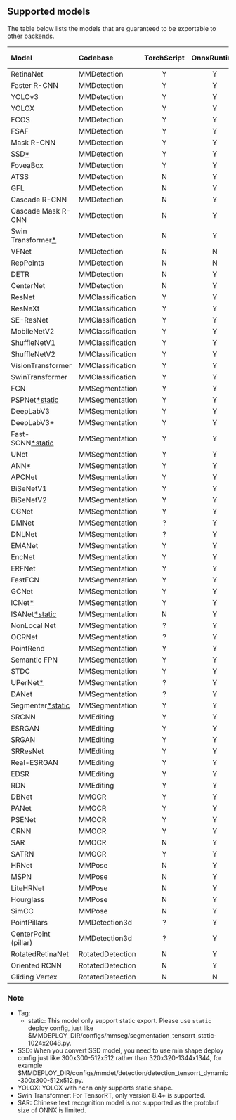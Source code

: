 ## Supported models

The table below lists the models that are guaranteed to be exportable to other backends.

| Model                       | Codebase         | TorchScript | OnnxRuntime | TensorRT | ncnn | PPLNN | OpenVINO | Ascend | RKNN |                                          Model config                                           |
| :-------------------------- | :--------------- | :---------: | :---------: | :------: | :--: | :---: | :------: | :----: | :--: | :---------------------------------------------------------------------------------------------: |
| RetinaNet                   | MMDetection      |      Y      |      Y      |    Y     |  Y   |   Y   |    Y     |   Y    |  Y   |        [config](https://github.com/open-mmlab/mmdetection/tree/master/configs/retinanet)        |
| Faster R-CNN                | MMDetection      |      Y      |      Y      |    Y     |  Y   |   Y   |    Y     |   Y    |  N   |       [config](https://github.com/open-mmlab/mmdetection/tree/master/configs/faster_rcnn)       |
| YOLOv3                      | MMDetection      |      Y      |      Y      |    Y     |  Y   |   N   |    Y     |   Y    |  Y   |          [config](https://github.com/open-mmlab/mmdetection/tree/master/configs/yolo)           |
| YOLOX                       | MMDetection      |      Y      |      Y      |    Y     |  Y   |   N   |    Y     |   N    |  Y   |          [config](https://github.com/open-mmlab/mmdetection/tree/master/configs/yolox)          |
| FCOS                        | MMDetection      |      Y      |      Y      |    Y     |  Y   |   N   |    Y     |   N    |  N   |          [config](https://github.com/open-mmlab/mmdetection/tree/master/configs/fcos)           |
| FSAF                        | MMDetection      |      Y      |      Y      |    Y     |  Y   |   Y   |    Y     |   N    |  Y   |          [config](https://github.com/open-mmlab/mmdetection/tree/master/configs/fsaf)           |
| Mask R-CNN                  | MMDetection      |      Y      |      Y      |    Y     |  N   |   N   |    Y     |   N    |  N   |        [config](https://github.com/open-mmlab/mmdetection/tree/master/configs/mask_rcnn)        |
| SSD[\*](#note)              | MMDetection      |      Y      |      Y      |    Y     |  Y   |   N   |    Y     |   N    |  Y   |           [config](https://github.com/open-mmlab/mmdetection/tree/master/configs/ssd)           |
| FoveaBox                    | MMDetection      |      Y      |      Y      |    N     |  N   |   N   |    Y     |   N    |  N   |        [config](https://github.com/open-mmlab/mmdetection/tree/master/configs/foveabox)         |
| ATSS                        | MMDetection      |      N      |      Y      |    Y     |  N   |   N   |    Y     |   N    |  N   |          [config](https://github.com/open-mmlab/mmdetection/tree/master/configs/atss)           |
| GFL                         | MMDetection      |      N      |      Y      |    Y     |  N   |   ?   |    Y     |   N    |  N   |           [config](https://github.com/open-mmlab/mmdetection/tree/master/configs/gfl)           |
| Cascade R-CNN               | MMDetection      |      N      |      Y      |    Y     |  N   |   Y   |    Y     |   N    |  N   |      [config](https://github.com/open-mmlab/mmdetection/tree/master/configs/cascade_rcnn)       |
| Cascade Mask R-CNN          | MMDetection      |      N      |      Y      |    Y     |  N   |   N   |    Y     |   N    |  N   |      [config](https://github.com/open-mmlab/mmdetection/tree/master/configs/cascade_rcnn)       |
| Swin Transformer[\*](#note) | MMDetection      |      N      |      Y      |    Y     |  N   |   N   |    N     |   N    |  N   |          [config](https://github.com/open-mmlab/mmdetection/tree/master/configs/swin)           |
| VFNet                       | MMDetection      |      N      |      N      |    N     |  N   |   N   |    Y     |   N    |  N   |          [config](https://github.com/open-mmlab/mmdetection/tree/master/configs/vfnet)          |
| RepPoints                   | MMDetection      |      N      |      N      |    Y     |  N   |   ?   |    Y     |   N    |  N   |        [config](https://github.com/open-mmlab/mmdetection/tree/master/configs/reppoints)        |
| DETR                        | MMDetection      |      N      |      Y      |    Y     |  N   |   ?   |    N     |   N    |  N   |          [config](https://github.com/open-mmlab/mmdetection/tree/master/configs/detr)           |
| CenterNet                   | MMDetection      |      N      |      Y      |    Y     |  N   |   ?   |    N     |   N    |  N   |      [config](https://github.com/open-mmlab/mmdetection/tree/v3.0.0rc1/configs/centernet)       |
| ResNet                      | MMClassification |      Y      |      Y      |    Y     |  Y   |   Y   |    Y     |   Y    |  Y   |       [config](https://github.com/open-mmlab/mmclassification/tree/master/configs/resnet)       |
| ResNeXt                     | MMClassification |      Y      |      Y      |    Y     |  Y   |   Y   |    Y     |   Y    |  Y   |      [config](https://github.com/open-mmlab/mmclassification/tree/master/configs/resnext)       |
| SE-ResNet                   | MMClassification |      Y      |      Y      |    Y     |  Y   |   Y   |    Y     |   Y    |  Y   |      [config](https://github.com/open-mmlab/mmclassification/tree/master/configs/seresnet)      |
| MobileNetV2                 | MMClassification |      Y      |      Y      |    Y     |  Y   |   Y   |    Y     |   Y    |  Y   |    [config](https://github.com/open-mmlab/mmclassification/tree/master/configs/mobilenet_v2)    |
| ShuffleNetV1                | MMClassification |      Y      |      Y      |    Y     |  Y   |   Y   |    Y     |   Y    |  Y   |   [config](https://github.com/open-mmlab/mmclassification/tree/master/configs/shufflenet_v1)    |
| ShuffleNetV2                | MMClassification |      Y      |      Y      |    Y     |  Y   |   Y   |    Y     |   Y    |  Y   |   [config](https://github.com/open-mmlab/mmclassification/tree/master/configs/shufflenet_v2)    |
| VisionTransformer           | MMClassification |      Y      |      Y      |    Y     |  Y   |   ?   |    Y     |   Y    |  N   | [config](https://github.com/open-mmlab/mmclassification/tree/master/configs/vision_transformer) |
| SwinTransformer             | MMClassification |      Y      |      Y      |    Y     |  N   |   ?   |    N     |   ?    |  N   |  [config](https://github.com/open-mmlab/mmclassification/tree/master/configs/swin_transformer)  |
| FCN                         | MMSegmentation   |      Y      |      Y      |    Y     |  Y   |   Y   |    Y     |   Y    |  Y   |         [config](https://github.com/open-mmlab/mmsegmentation/tree/master/configs/fcn)          |
| PSPNet[\*static](#note)     | MMSegmentation   |      Y      |      Y      |    Y     |  Y   |   Y   |    Y     |   Y    |  Y   |        [config](https://github.com/open-mmlab/mmsegmentation/tree/master/configs/pspnet)        |
| DeepLabV3                   | MMSegmentation   |      Y      |      Y      |    Y     |  Y   |   Y   |    Y     |   Y    |  N   |      [config](https://github.com/open-mmlab/mmsegmentation/tree/master/configs/deeplabv3)       |
| DeepLabV3+                  | MMSegmentation   |      Y      |      Y      |    Y     |  Y   |   Y   |    Y     |   Y    |  N   |    [config](https://github.com/open-mmlab/mmsegmentation/tree/master/configs/deeplabv3plus)     |
| Fast-SCNN[\*static](#note)  | MMSegmentation   |      Y      |      Y      |    Y     |  N   |   Y   |    Y     |   N    |  Y   |       [config](https://github.com/open-mmlab/mmsegmentation/tree/master/configs/fastscnn)       |
| UNet                        | MMSegmentation   |      Y      |      Y      |    Y     |  Y   |   Y   |    Y     |   Y    |  Y   |         [config](https://github.com/open-mmlab/mmsegmentation/tree/master/configs/unet)         |
| ANN[\*](#note)              | MMSegmentation   |      Y      |      Y      |    Y     |  N   |   N   |    N     |   N    |  N   |         [config](https://github.com/open-mmlab/mmsegmentation/tree/master/configs/ann)          |
| APCNet                      | MMSegmentation   |      Y      |      Y      |    Y     |  Y   |   N   |    N     |   N    |  Y   |        [config](https://github.com/open-mmlab/mmsegmentation/tree/master/configs/apcnet)        |
| BiSeNetV1                   | MMSegmentation   |      Y      |      Y      |    Y     |  Y   |   N   |    Y     |   N    |  Y   |      [config](https://github.com/open-mmlab/mmsegmentation/tree/master/configs/bisenetv1)       |
| BiSeNetV2                   | MMSegmentation   |      Y      |      Y      |    Y     |  Y   |   N   |    Y     |   N    |  N   |      [config](https://github.com/open-mmlab/mmsegmentation/tree/master/configs/bisenetv2)       |
| CGNet                       | MMSegmentation   |      Y      |      Y      |    Y     |  Y   |   N   |    Y     |   N    |  Y   |        [config](https://github.com/open-mmlab/mmsegmentation/tree/master/configs/cgnet)         |
| DMNet                       | MMSegmentation   |      ?      |      Y      |    N     |  N   |   N   |    N     |   N    |  N   |        [config](https://github.com/open-mmlab/mmsegmentation/tree/master/configs/dmnet)         |
| DNLNet                      | MMSegmentation   |      ?      |      Y      |    Y     |  Y   |   N   |    Y     |   N    |  N   |        [config](https://github.com/open-mmlab/mmsegmentation/tree/master/configs/dnlnet)        |
| EMANet                      | MMSegmentation   |      Y      |      Y      |    Y     |  N   |   N   |    Y     |   N    |  N   |        [config](https://github.com/open-mmlab/mmsegmentation/tree/master/configs/emanet)        |
| EncNet                      | MMSegmentation   |      Y      |      Y      |    Y     |  N   |   N   |    Y     |   N    |  N   |        [config](https://github.com/open-mmlab/mmsegmentation/tree/master/configs/encnet)        |
| ERFNet                      | MMSegmentation   |      Y      |      Y      |    Y     |  Y   |   N   |    Y     |   N    |  Y   |        [config](https://github.com/open-mmlab/mmsegmentation/tree/master/configs/erfnet)        |
| FastFCN                     | MMSegmentation   |      Y      |      Y      |    Y     |  Y   |   N   |    Y     |   N    |  N   |       [config](https://github.com/open-mmlab/mmsegmentation/tree/master/configs/fastfcn)        |
| GCNet                       | MMSegmentation   |      Y      |      Y      |    Y     |  N   |   N   |    N     |   N    |  N   |        [config](https://github.com/open-mmlab/mmsegmentation/tree/master/configs/gcnet)         |
| ICNet[\*](#note)            | MMSegmentation   |      Y      |      Y      |    Y     |  N   |   N   |    Y     |   N    |  N   |        [config](https://github.com/open-mmlab/mmsegmentation/tree/master/configs/icnet)         |
| ISANet[\*static](#note)     | MMSegmentation   |      N      |      Y      |    Y     |  N   |   N   |    Y     |   N    |  Y   |        [config](https://github.com/open-mmlab/mmsegmentation/tree/master/configs/isanet)        |
| NonLocal Net                | MMSegmentation   |      ?      |      Y      |    Y     |  Y   |   N   |    Y     |   N    |  N   |     [config](https://github.com/open-mmlab/mmsegmentation/tree/master/configs/nonlocal_net)     |
| OCRNet                      | MMSegmentation   |      ?      |      Y      |    Y     |  Y   |   N   |    Y     |   N    |  Y   |        [config](https://github.com/open-mmlab/mmsegmentation/tree/master/configs/ocrnet)        |
| PointRend                   | MMSegmentation   |      Y      |      Y      |    Y     |  N   |   N   |    Y     |   N    |  N   |      [config](https://github.com/open-mmlab/mmsegmentation/tree/master/configs/point_rend)      |
| Semantic FPN                | MMSegmentation   |      Y      |      Y      |    Y     |  Y   |   N   |    Y     |   N    |  Y   |       [config](https://github.com/open-mmlab/mmsegmentation/tree/master/configs/sem_fpn)        |
| STDC                        | MMSegmentation   |      Y      |      Y      |    Y     |  Y   |   N   |    Y     |   N    |  Y   |         [config](https://github.com/open-mmlab/mmsegmentation/tree/master/configs/stdc)         |
| UPerNet[\*](#note)          | MMSegmentation   |      ?      |      Y      |    Y     |  N   |   N   |    N     |   N    |  Y   |       [config](https://github.com/open-mmlab/mmsegmentation/tree/master/configs/upernet)        |
| DANet                       | MMSegmentation   |      ?      |      Y      |    Y     |  N   |   N   |    N     |   N    |  N   |        [config](https://github.com/open-mmlab/mmsegmentation/tree/master/configs/danet)         |
| Segmenter[\*static](#note)  | MMSegmentation   |      Y      |      Y      |    Y     |  Y   |   N   |    Y     |   N    |  N   |      [config](https://github.com/open-mmlab/mmsegmentation/tree/master/configs/segmenter)       |
| SRCNN                       | MMEditing        |      Y      |      Y      |    Y     |  Y   |   Y   |    Y     |   N    |  N   |      [config](https://github.com/open-mmlab/mmediting/tree/master/configs/restorers/srcnn)      |
| ESRGAN                      | MMEditing        |      Y      |      Y      |    Y     |  Y   |   Y   |    Y     |   N    |  N   |     [config](https://github.com/open-mmlab/mmediting/tree/master/configs/restorers/esrgan)      |
| SRGAN                       | MMEditing        |      Y      |      Y      |    Y     |  Y   |   Y   |    Y     |   N    |  N   | [config](https://github.com/open-mmlab/mmediting/tree/master/configs/restorers/srresnet_srgan)  |
| SRResNet                    | MMEditing        |      Y      |      Y      |    Y     |  Y   |   Y   |    Y     |   N    |  N   | [config](https://github.com/open-mmlab/mmediting/tree/master/configs/restorers/srresnet_srgan)  |
| Real-ESRGAN                 | MMEditing        |      Y      |      Y      |    Y     |  Y   |   Y   |    Y     |   N    |  N   |   [config](https://github.com/open-mmlab/mmediting/tree/master/configs/restorers/real_esrgan)   |
| EDSR                        | MMEditing        |      Y      |      Y      |    Y     |  Y   |   N   |    Y     |   N    |  N   |      [config](https://github.com/open-mmlab/mmediting/tree/master/configs/restorers/edsr)       |
| RDN                         | MMEditing        |      Y      |      Y      |    Y     |  Y   |   Y   |    Y     |   N    |  N   |       [config](https://github.com/open-mmlab/mmediting/tree/master/configs/restorers/rdn)       |
| DBNet                       | MMOCR            |      Y      |      Y      |    Y     |  Y   |   Y   |    Y     |   Y    |  N   |          [config](https://github.com/open-mmlab/mmocr/tree/main/configs/textdet/dbnet)          |
| PANet                       | MMOCR            |      Y      |      Y      |    Y     |  Y   |   ?   |    Y     |   Y    |  N   |          [config](https://github.com/open-mmlab/mmocr/tree/main/configs/textdet/panet)          |
| PSENet                      | MMOCR            |      Y      |      Y      |    Y     |  Y   |   ?   |    Y     |   Y    |  N   |         [config](https://github.com/open-mmlab/mmocr/tree/main/configs/textdet/psenet)          |
| CRNN                        | MMOCR            |      Y      |      Y      |    Y     |  Y   |   Y   |    N     |   N    |  N   |         [config](https://github.com/open-mmlab/mmocr/tree/main/configs/textrecog/crnn)          |
| SAR                         | MMOCR            |      N      |      Y      |    N     |  N   |   N   |    N     |   N    |  N   |          [config](https://github.com/open-mmlab/mmocr/tree/main/configs/textrecog/sar)          |
| SATRN                       | MMOCR            |      Y      |      Y      |    Y     |  N   |   N   |    N     |   N    |  N   |         [config](https://github.com/open-mmlab/mmocr/tree/main/configs/textrecog/satrn)         |
| HRNet                       | MMPose           |      N      |      Y      |    Y     |  Y   |   N   |    Y     |   N    |  N   |     [config](https://mmpose.readthedocs.io/en/latest/papers/backbones.html#hrnet-cvpr-2019)     |
| MSPN                        | MMPose           |      N      |      Y      |    Y     |  Y   |   N   |    Y     |   N    |  N   |     [config](https://mmpose.readthedocs.io/en/latest/papers/backbones.html#mspn-arxiv-2019)     |
| LiteHRNet                   | MMPose           |      N      |      Y      |    Y     |  N   |   N   |    Y     |   N    |  N   |   [config](https://mmpose.readthedocs.io/en/latest/papers/backbones.html#litehrnet-cvpr-2021)   |
| Hourglass                   | MMPose           |      N      |      Y      |    Y     |  Y   |   N   |    Y     |   N    |  N   |   [config](https://mmpose.readthedocs.io/en/latest/papers/backbones.html#hourglass-eccv-2016)   |
| SimCC                       | MMPose           |      N      |      Y      |    Y     |  Y   |   N   |    N     |   N    |  N   | [config](https://mmpose.readthedocs.io/en/1.x/model_zoo_papers/algorithms.html#simcc-eccv-2022) |
| PointPillars                | MMDetection3d    |      ?      |      Y      |    Y     |  N   |   N   |    Y     |   N    |  N   |     [config](https://github.com/open-mmlab/mmdetection3d/blob/master/configs/pointpillars)      |
| CenterPoint (pillar)        | MMDetection3d    |      ?      |      Y      |    Y     |  N   |   N   |    Y     |   N    |  N   |      [config](https://github.com/open-mmlab/mmdetection3d/blob/master/configs/centerpoint)      |
| RotatedRetinaNet            | RotatedDetection |      N      |      Y      |    Y     |  N   |   N   |    N     |   N    |  N   | [config](https://github.com/open-mmlab/mmrotate/blob/main/configs/rotated_retinanet/README.md)  |
| Oriented RCNN               | RotatedDetection |      N      |      Y      |    Y     |  N   |   N   |    N     |   N    |  N   |   [config](https://github.com/open-mmlab/mmrotate/blob/main/configs/oriented_rcnn/README.md)    |
| Gliding Vertex              | RotatedDetection |      N      |      N      |    Y     |  N   |   N   |    N     |   N    |  N   |   [config](https://github.com/open-mmlab/mmrotate/blob/main/configs/gliding_vertex/README.md)   |

### Note

- Tag:
  - static: This model only support static export. Please use `static` deploy config, just like $MMDEPLOY_DIR/configs/mmseg/segmentation_tensorrt_static-1024x2048.py.
- SSD: When you convert SSD model, you need to use min shape deploy config just like 300x300-512x512 rather than 320x320-1344x1344, for example $MMDEPLOY_DIR/configs/mmdet/detection/detection_tensorrt_dynamic-300x300-512x512.py.
- YOLOX: YOLOX with ncnn only supports static shape.
- Swin Transformer: For TensorRT, only version 8.4+ is supported.
- SAR: Chinese text recognition model is not supported as the protobuf size of ONNX is limited.
